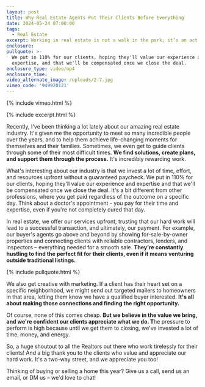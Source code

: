 ```yaml
---
layout: post
title: Why Real Estate Agents Put Their Clients Before Everything
date: 2024-05-24 07:00:00
tags:
  - Real Estate
excerpt: Working in real estate is not a walk in the park; it’s an act of service.
enclosure:
pullquote: >-
  We put in 110% for our clients, hoping they'll value our experience and
  expertise, and that we'll be compensated once we close the deal.
enclosure_type: video/mp4
enclosure_time:
video_alternate_image: /uploads/2-7.jpg
vimeo_code: '949920121'
---
```

{% include vimeo.html %}

{% include excerpt.html %}

Recently, I've been thinking a lot lately about our amazing real estate industry. It's given me the opportunity to meet so many incredible people over the years, and to help them achieve life-changing moments for themselves and their families. Sometimes, we even get to guide clients through some of their most difficult times. **We find solutions, create plans, and support them through the process.** It's incredibly rewarding work.

What's interesting about our industry is that we invest a lot of time, effort, and resources upfront without a guaranteed paycheck. We put in 110% for our clients, hoping they'll value our experience and expertise and that we'll be compensated once we close the deal. It's a bit different from other professions, where you get paid regardless of the outcome on a specific day. Think about a doctor's appointment - you pay for their time and expertise, even if you're not completely cured that day.

In real estate, we offer our services upfront, trusting that our hard work will lead to a successful transaction, and ultimately, our payment. For example, our buyer's agents go above and beyond by showing for-sale-by-owner properties and connecting clients with reliable contractors, lenders, and inspectors – everything needed for a smooth sale. **They're constantly hustling to find the perfect fit for their clients, even if it means venturing outside traditional listings.**<br>

{% include pullquote.html %}

We also get creative with marketing. If a client has their heart set on a specific neighborhood, we might send out targeted mailers to homeowners in that area, letting them know we have a qualified buyer interested. **It's all about making those connections and finding the right opportunity.**

Of course, none of this comes cheap. **But we believe in the value we bring, and we're confident our clients appreciate what we do. T**he pressure to perform is high because until we get them to closing, we've invested a lot of time, money, and energy.

So, a huge shoutout to all the Realtors out there who work tirelessly for their clients! And a big thank you to the clients who value and appreciate our hard work. It's a two-way street, and we appreciate you too!

Thinking of buying or selling a home this year? Give us a call, send us an email, or DM us – we'd love to chat!<br>